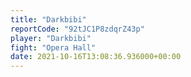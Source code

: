 ```yaml
---
title: "Darkbibi"
reportCode: "92tJC1P8zdqrZ43p"
player: "Darkbibi"
fight: "Opera Hall"
date: 2021-10-16T13:08:36.936000+00:00
---
```

